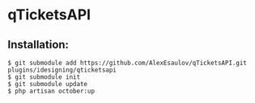 # qTicketsAPI

## Installation:

```console
$ git submodule add https://github.com/AlexEsaulov/qTicketsAPI.git plugins/idesigning/qticketsapi
$ git submodule init
$ git submodule update
$ php artisan october:up
```

